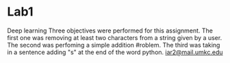 # Lab1
Deep learning 
Three objectives were performed for this assignment. The first one was removing at least two characters from a string given by a user. The second was perfoming a simple addition #roblem. The third was taking in a sentence adding "s" at the end of the word python. 
iar2@mail.umkc.edu

